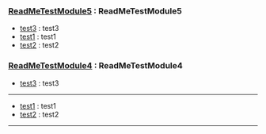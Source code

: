 
### [ReadMeTestModule5](../sub/ReadMeTestModule5.java "ReadMeTestModule5") : ReadMeTestModule5     <!--  order = "0"  module_order = "1"  is_module = "true"  module_name = "ReadMeTestModule5"  method_name = "null"  module_Level = "3"  method_Level = "3"  separator = "0"  -->
+ [test3](../sub/ReadMeTestModule5.java "CCC") : test3     <!--  order = "0"  module_order = "0"  is_module = "false"  module_name = "ReadMeTestModule5"  method_name = "test3"  module_Level = "3"  method_Level = "3"  separator = "0"  -->
+ [test1](../sub/ReadMeTestModule5.java "") : test1     <!--  order = "2"  module_order = "0"  is_module = "false"  module_name = "ReadMeTestModule5"  method_name = "test1"  module_Level = "3"  method_Level = "3"  separator = "0"  -->
+ [test2](../sub/ReadMeTestModule5.java "BBB") : test2     <!--  order = "12"  module_order = "0"  is_module = "false"  module_name = "ReadMeTestModule5"  method_name = "test2"  module_Level = "3"  method_Level = "3"  separator = "0"  -->

### [ReadMeTestModule4](../sub/ReadMeTestModule4.java "ReadMeTestModule4") : ReadMeTestModule4 <!--  order = "0"  module_order = "2"  is_module = "true"  module_name = "ReadMeTestModule4"  method_name = "null"  module_Level = "3"  method_Level = "3"  separator = "0"  -->
+ [test3](../sub/ReadMeTestModule4.java "CCC") : test3 <!--  order = "0"  module_order = "0"  is_module = "false"  module_name = "ReadMeTestModule4"  method_name = "test3"  module_Level = "3"  method_Level = "3"  separator = "2"  -->
---
+ [test1](../sub/ReadMeTestModule4.java "") : test1 <!--  order = "2"  module_order = "0"  is_module = "false"  module_name = "ReadMeTestModule4"  method_name = "test1"  module_Level = "3"  method_Level = "3"  separator = "0"  -->
+ [test2](../sub/ReadMeTestModule4.java "BBB") : test2 <!--  order = "12"  module_order = "0"  is_module = "false"  module_name = "ReadMeTestModule4"  method_name = "test2"  module_Level = "3"  method_Level = "3"  separator = "2"  -->
---
